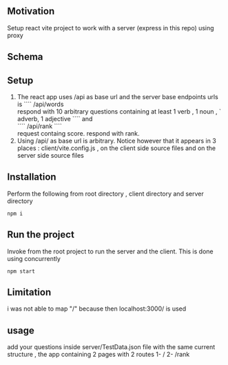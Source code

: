 <h2>Motivation</h2>
Setup react vite project to work with a server (express in this repo) using proxy

<h2>Schema</h2>


<h2>Setup</h2>
<ol>

<li>The react app uses /api as base url and the server base endpoints urls is 
````
/api/words
<br>
respond with 10 arbitrary questions 
containing at least 1 verb , 1 noun , ` adverb, 1 adjective
````
 and 
 <br>
 ````
/api/rank
 ````
 <br>
 request containg score.
 respond with rank.
</li>
<li>Using /api/ as base url is arbitrary. Notice however that it appears in 3 places : client/vite.config.js , on the client side source files and on the server side source files</li>
</ol>

<h2>Installation</h2>
Perform the following from root directory , client directory and server directory

```
npm i

```


<h2>Run the project</h2>
Invoke from the root project to run the server and the client. This is done using concurrently

```
npm start
```

<h2>Limitation</h2>
i was not able to map "/" because then localhost:3000/ is used
<h2>usage</h2>
add your questions inside server/TestData.json file with the same current structure
, the app containing 2 pages with 2 routes
1- /
2- /rank
